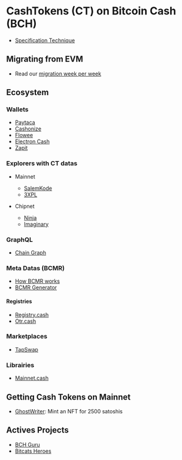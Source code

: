 # CashTokens (CT) on Bitcoin Cash (BCH)

- [Specification Technique](https://cashtokens.org/)

## Migrating from EVM

- Read our [migration week per week](./blog.md)

## Ecosystem

### Wallets

- [Paytaca](https://www.paytaca.com/)
- [Cashonize](https://cashonize.com/)
- [Flowee](https://flowee.org/)
- [Electron Cash](https://electroncash.org/)
- [Zapit](https://zapit.io/)

### Explorers with CT datas

- Mainnet

  - [SalemKode](https://explorer.salemkode.com/token/f54ce0297a4017cc922aacde5f7abe7a8397a1058b879f5eb9e2a643d4ec2301)
  - [3XPL](https://3xpl.com/bitcoin-cash/address/qq4kw0pwx6upd4czkzpl3jp8vnhw35x7msjtnaszds)

- Chipnet
  - [Ninja](https://chipnet.bch.ninja/)
  - [Imaginary](https://chipnet.imaginary.cash/)

### GraphQL

- [Chain Graph](https://chaingraph.cash/)

### Meta Datas (BCMR)

- [How BCMR works](https://github.com/bitjson/chip-bcmr)
- [BCMR Generator](https://bcmr-generator.netlify.app/)

#### Registries

- [Registry.cash](https://www.registry.cash/)
- [Otr.cash](https://otr.cash/)

### Marketplaces

- [TapSwap](https://tapswap.cash/)

### Librairies

- [Mainnet.cash](https://mainnet.cash/)

## Getting Cash Tokens on Mainnet

- [GhostWriter](https://ghostwriter.onrender.com/): Mint an NFT for 2500 satoshis

## Actives Projects

- [BCH Guru](https://bch.guru/)
- [Bitcats Heroes](https://bitcatsheroes.club/)
